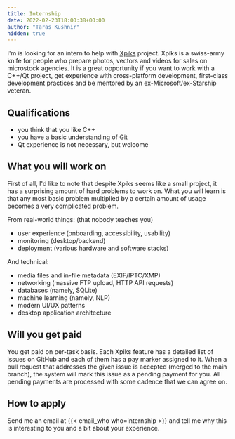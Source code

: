 ```yaml
---
title: Internship
date: 2022-02-23T18:00:38+00:00
author: "Taras Kushnir"
hidden: true
---
```


I'm is looking for an intern to help with [Xpiks](https://xpiksapp.com) project. Xpiks is a swiss-army knife for people who prepare photos, vectors and videos for sales on microstock agencies. It is a great opportunity if you want to work with a C++/Qt project, get experience with cross-platform development, first-class development practices and be mentored by an ex-Microsoft/ex-Starship veteran.

## Qualifications

- you think that you like C++
- you have a basic understanding of Git
- Qt experience is not necessary, but welcome

## What you will work on

First of all, I'd like to note that despite Xpiks seems like a small project, it has a surprising amount of hard problems to work on. What you will learn is that any most basic problem multiplied by a certain amount of usage becomes a very complicated problem.

From real-world things: (that nobody teaches you)

- user experience (onboarding, accessibility, usability)
- monitoring (desktop/backend)
- deployment (various hardware and software stacks)

And technical:

- media files and in-file metadata (EXIF/IPTC/XMP)
- networking (massive FTP upload, HTTP API requests)
- databases (namely, SQLite)
- machine learning (namely, NLP)
- modern UI/UX patterns
- desktop application architecture

## Will you get paid

You get paid on per-task basis. Each Xpiks feature has a detailed list of issues on GitHub and each of them has a pay marker assigned to it. When a pull request that addresses the given issue is accepted (merged to the main branch), the system will mark this issue as a pending payment for you. All pending payments are processed with some cadence that we can agree on.

## How to apply

Send me an email at {{< email_who who=internship >}} and tell me why this is interesting to you and a bit about your experience.
